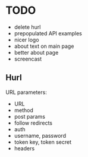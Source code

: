 TODO
====

* delete hurl
* prepopulated API examples
* nicer logo
* about text on main page
* better about page
* screencast


Hurl
----

URL parameters:

 * URL
 * method
  * post params
 * follow redirects
 * auth
  * username, password
  * token key, token secret
 * headers
